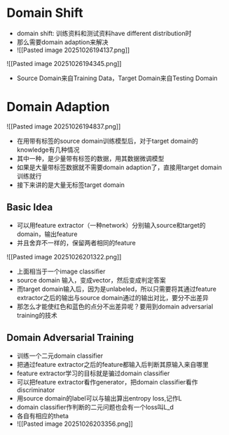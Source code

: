 # Domain Shift
- domain shift: 训练资料和测试资料have different distribution时
- 那么需要domain adaption来解决
- ![[Pasted image 20251026194137.png]]

![[Pasted image 20251026194345.png]]
- Source Domain来自Training Data，Target Domain来自Testing Domain
# Domain Adaption

![[Pasted image 20251026194837.png]]
- 在用带有标签的source domain训练模型后，对于target domain的knowledge有几种情况
- 其中一种，是少量带有标签的数据，用其数据微调模型
- 如果是大量带标签数据就不需要domain adaption了，直接用target domain训练就行
- 接下来讲的是大量无标签target domain

## Basic Idea

- 可以用feature extractor（一种network）分别输入source和target的domain，输出feature
- 并且舍弃不一样的，保留两者相同的feature

![[Pasted image 20251026201322.png]]
- 上面相当于一个image classifier
- source domain 输入，变成vector，然后变成判定答案
- 而target domain输入后，因为是unlabeled，所以只需要将其通过feature extractor之后的输出与source domain通过的输出对比，要分不出差异
- 那怎么才能使红色和蓝色的点分不出差异呢？要用到domain adversarial training的技术

## Domain Adversarial Training

- 训练一个二元domain classifier
- 把通过feature extractor之后的feature都输入后判断其原输入来自哪里
- feature extractor学习的目标就是骗过domain classifier
- 可以把feature extractor看作generator，把domain classifier看作discriminator
- 用source domain的label可以与输出算出entropy loss,记作L
- domain classifier作判断的二元问题也会有一个loss叫L_d
- 各自有相应的theta
- ![[Pasted image 20251026203356.png]]